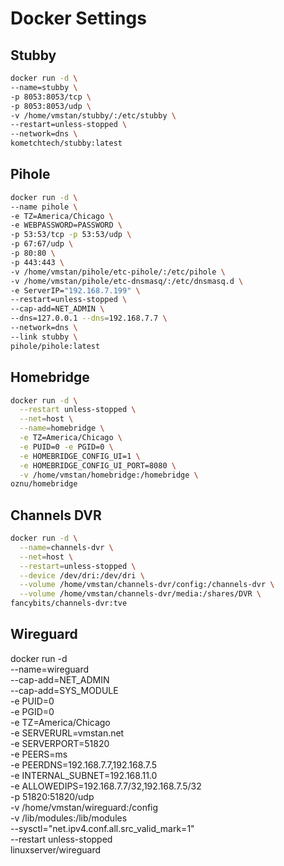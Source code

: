 # Docker Settings

## Stubby

```bash
docker run -d \
--name=stubby \
-p 8053:8053/tcp \
-p 8053:8053/udp \
-v /home/vmstan/stubby/:/etc/stubby \
--restart=unless-stopped \
--network=dns \
kometchtech/stubby:latest
```

## Pihole

```bash
docker run -d \
--name pihole \
-e TZ=America/Chicago \
-e WEBPASSWORD=PASSWORD \
-p 53:53/tcp -p 53:53/udp \
-p 67:67/udp \
-p 80:80 \
-p 443:443 \
-v /home/vmstan/pihole/etc-pihole/:/etc/pihole \
-v /home/vmstan/pihole/etc-dnsmasq/:/etc/dnsmasq.d \
-e ServerIP="192.168.7.199" \
--restart=unless-stopped \
--cap-add=NET_ADMIN \
--dns=127.0.0.1 --dns=192.168.7.7 \
--network=dns \
--link stubby \
pihole/pihole:latest
```

## Homebridge

```bash
docker run -d \
  --restart unless-stopped \
  --net=host \
  --name=homebridge \
  -e TZ=America/Chicago \
  -e PUID=0 -e PGID=0 \
  -e HOMEBRIDGE_CONFIG_UI=1 \
  -e HOMEBRIDGE_CONFIG_UI_PORT=8080 \
  -v /home/vmstan/homebridge:/homebridge \
oznu/homebridge
```

## Channels DVR

```bash
docker run -d \
  --name=channels-dvr \
  --net=host \
  --restart=unless-stopped \
  --device /dev/dri:/dev/dri \
  --volume /home/vmstan/channels-dvr/config:/channels-dvr \
  --volume /home/vmstan/channels-dvr/media:/shares/DVR \
fancybits/channels-dvr:tve
```

## Wireguard

docker run -d \
 --name=wireguard \
 --cap-add=NET_ADMIN \
 --cap-add=SYS_MODULE \
 -e PUID=0 \
 -e PGID=0 \
 -e TZ=America/Chicago \
 -e SERVERURL=vmstan.net \
 -e SERVERPORT=51820 \
 -e PEERS=ms \
 -e PEERDNS=192.168.7.7,192.168.7.5 \
 -e INTERNAL_SUBNET=192.168.11.0 \
 -e ALLOWEDIPS=192.168.7.7/32,192.168.7.5/32 \
 -p 51820:51820/udp \
 -v /home/vmstan/wireguard:/config \
 -v /lib/modules:/lib/modules \
 --sysctl="net.ipv4.conf.all.src_valid_mark=1" \
 --restart unless-stopped \
linuxserver/wireguard
